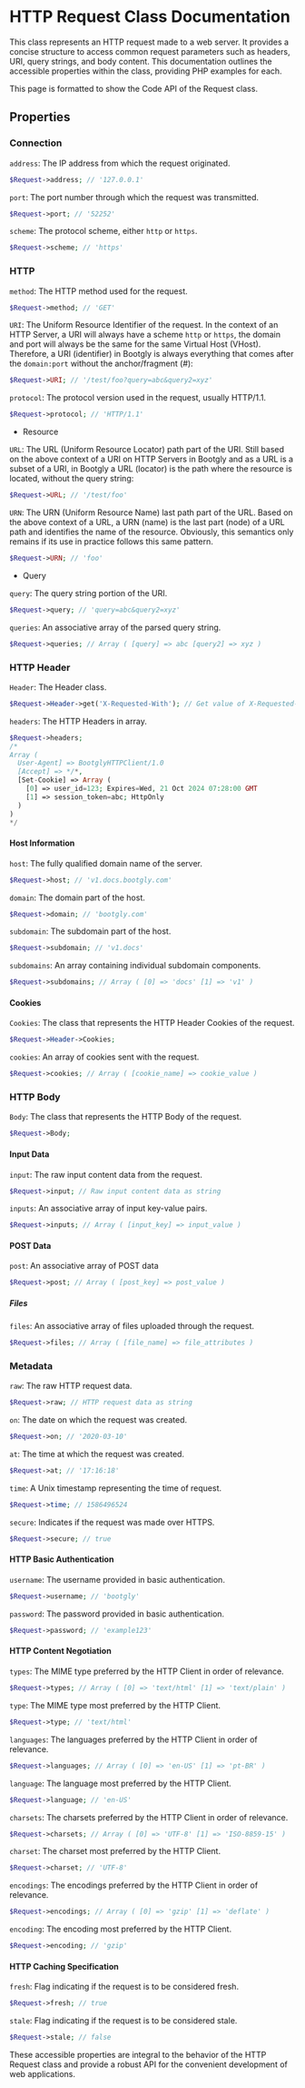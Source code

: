 # HTTP Request Class Documentation

This class represents an HTTP request made to a web server. It provides a concise structure to access common request parameters such as headers, URI, query strings, and body content. This documentation outlines the accessible properties within the class, providing PHP examples for each.

This page is formatted to show the Code API of the Request class.

## Properties

### Connection

`address`: The IP address from which the request originated.

```php
$Request->address; // '127.0.0.1'
```

`port`: The port number through which the request was transmitted.

```php
$Request->port; // '52252'
```

`scheme`: The protocol scheme, either `http` or `https`.

```php
$Request->scheme; // 'https'
```

### HTTP

`method`: The HTTP method used for the request.

```php
$Request->method; // 'GET'
```

`URI`: The Uniform Resource Identifier of the request. In the context of an HTTP Server, a URI will always have a scheme `http` or `https`, the domain and port will always be the same for the same Virtual Host (VHost). Therefore, a URI (identifier) in Bootgly is always everything that comes after the `domain:port` without the anchor/fragment (#):

```php
$Request->URI; // '/test/foo?query=abc&query2=xyz'
```

`protocol`: The protocol version used in the request, usually HTTP/1.1.

```php
$Request->protocol; // 'HTTP/1.1'
```

- Resource

`URL`: The URL (Uniform Resource Locator) path part of the URI. Still based on the above context of a URI on HTTP Servers in Bootgly and as a URL is a subset of a URI, in Bootgly a URL (locator) is the path where the resource is located, without the query string:

```php
$Request->URL; // '/test/foo'
```

`URN`: The URN (Uniform Resource Name) last path part of the URL. Based on the above context of a URL, a URN (name) is the last part (node) of a URL path and identifies the name of the resource. Obviously, this semantics only remains if its use in practice follows this same pattern.

```php
$Request->URN; // 'foo'
```

- Query

`query`: The query string portion of the URI.

```php
$Request->query; // 'query=abc&query2=xyz'
```

`queries`: An associative array of the parsed query string.

```php
$Request->queries; // Array ( [query] => abc [query2] => xyz )
```

### HTTP Header

`Header`: The Header class.

```php
$Request->Header->get('X-Requested-With'); // Get value of X-Requested-With Header
```

`headers`: The HTTP Headers in array.

```php
$Request->headers;
/*
Array (
  User-Agent] => BootglyHTTPClient/1.0
  [Accept] => */*,
  [Set-Cookie] => Array (
    [0] => user_id=123; Expires=Wed, 21 Oct 2024 07:28:00 GMT
    [1] => session_token=abc; HttpOnly
  )
)
*/
```

#### Host Information

`host`: The fully qualified domain name of the server.

```php
$Request->host; // 'v1.docs.bootgly.com'
```

`domain`: The domain part of the host.

```php
$Request->domain; // 'bootgly.com'
```

`subdomain`: The subdomain part of the host.

```php
$Request->subdomain; // 'v1.docs'
```

`subdomains`: An array containing individual subdomain components.

```php
$Request->subdomains; // Array ( [0] => 'docs' [1] => 'v1' )
```

#### Cookies

`Cookies`: The class that represents the HTTP Header Cookies of the request.

```php
$Request->Header->Cookies;
```

`cookies`: An array of cookies sent with the request.

```php
$Request->cookies; // Array ( [cookie_name] => cookie_value )
```

### HTTP Body

`Body`: The class that represents the HTTP Body of the request.

```php
$Request->Body;
```

#### Input Data

`input`: The raw input content data from the request.

```php
$Request->input; // Raw input content data as string
```

`inputs`: An associative array of input key-value pairs.

```php
$Request->inputs; // Array ( [input_key] => input_value )
```

#### POST Data

`post`: An associative array of POST data

```php
$Request->post; // Array ( [post_key] => post_value )
```

##### Files

`files`: An associative array of files uploaded through the request.

```php
$Request->files; // Array ( [file_name] => file_attributes )
```

### Metadata

`raw`: The raw HTTP request data.

```php
$Request->raw; // HTTP request data as string
```

`on`: The date on which the request was created.

```php
$Request->on; // '2020-03-10'
```

`at`: The time at which the request was created.

```php
$Request->at; // '17:16:18'
```

`time`: A Unix timestamp representing the time of request.

```php
$Request->time; // 1586496524
```

`secure`: Indicates if the request was made over HTTPS.

```php
$Request->secure; // true
```

#### HTTP Basic Authentication

`username`: The username provided in basic authentication.

```php
$Request->username; // 'bootgly'
```

`password`: The password provided in basic authentication.

```php
$Request->password; // 'example123'
```

#### HTTP Content Negotiation

`types`: The MIME type preferred by the HTTP Client in order of relevance.

```php
$Request->types; // Array ( [0] => 'text/html' [1] => 'text/plain' )
```

`type`: The MIME type most preferred by the HTTP Client.

```php
$Request->type; // 'text/html'
```

`languages`: The languages preferred by the HTTP Client in order of relevance.

```php
$Request->languages; // Array ( [0] => 'en-US' [1] => 'pt-BR' )
```

`language`: The language most preferred by the HTTP Client.

```php
$Request->language; // 'en-US'
```

`charsets`: The charsets preferred by the HTTP Client in order of relevance.

```php
$Request->charsets; // Array ( [0] => 'UTF-8' [1] => 'ISO-8859-15' )
```

`charset`: The charset most preferred by the HTTP Client.

```php
$Request->charset; // 'UTF-8'
```

`encodings`: The encodings preferred by the HTTP Client in order of relevance.

```php
$Request->encodings; // Array ( [0] => 'gzip' [1] => 'deflate' )
```

`encoding`: The encoding most preferred by the HTTP Client.

```php
$Request->encoding; // 'gzip'
```

#### HTTP Caching Specification

`fresh`: Flag indicating if the request is to be considered fresh.

```php
$Request->fresh; // true
```

`stale`: Flag indicating if the request is to be considered stale.

```php
$Request->stale; // false
```

These accessible properties are integral to the behavior of the HTTP Request class and provide a robust API for the convenient development of web applications.
